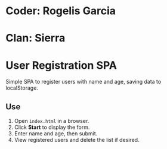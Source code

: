 # Coder: Rogelis Garcia
# Clan: Sierra

# User Registration SPA

Simple SPA to register users with name and age, saving data to localStorage.

## Use

1. Open `index.html` in a browser.
2. Click **Start** to display the form.
3. Enter name and age, then submit.
4. View registered users and delete the list if desired.